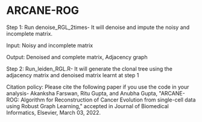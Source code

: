 # ARCANE-ROG

Step 1: Run denoise_RGL_2times- It will denoise and impute the noisy and incomplete matrix.


Input: Noisy and incomplete matrix


Output: Denoised and complete matrix, Adjacency graph


Step 2: Run_leiden_RGL.R- It will generate the clonal tree using the adjacency matrix and denoised matrix learnt at step 1


Citation policy:
Please cite the following paper if you use the code in your analysis-
Akanksha Farswan, Ritu Gupta, and Anubha Gupta, "ARCANE-ROG: Algorithm for Reconstruction of Cancer Evolution from single-cell data using Robust Graph Learning," accepted in Journal of Biomedical Informatics, Elsevier, March 03, 2022.

